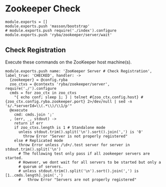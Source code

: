 
# Zookeeper Check

    module.exports = []
    module.exports.push 'masson/bootstrap'
    # module.exports.push require('./index').configure
    module.exports.push 'ryba/zookeeper/server/wait'

## Check Registration

Execute these commands on the ZooKeeper host machine(s).

    module.exports.push name: 'ZooKeeper Server # Check Registration', label_true: 'CHECKED', handler: ->
      {zookeeper} = @config.ryba
      zoo_ctxs = @contexts 'ryba/zookeeper/server', require('./').configure
      cmds = for zoo_ctx in zoo_ctxs
        "{ echo conf; sleep 1; } | telnet #{zoo_ctx.config.host} #{zoo_ctx.config.ryba.zookeeper.port} 2>/dev/null | sed -n 's/.*serverId=\\(.*\\)/\\1/p'"
      @execute
        cmd: cmds.join ';'
      , (err, _, stdout) ->
        return if err
        if zoo_ctxs.length is 1 # Standalone mode
          unless stdout.trim().split('\n').sort().join(',') is '0'
            throw Error "Server is not properly registered"
        else # Replicated mode
          throw Error unless /\d+/.test server for server in stdout.trim().split('\n')
          # The following test only pass if all zookeeper servers are started.
          # However, we dont wait for all servers to be started but only a
          # quorum of servers.
          # unless stdout.trim().split('\n').sort().join(',') is [1..cmds.length].join(',')
          #   throw Error "Servers are not properly registered"
